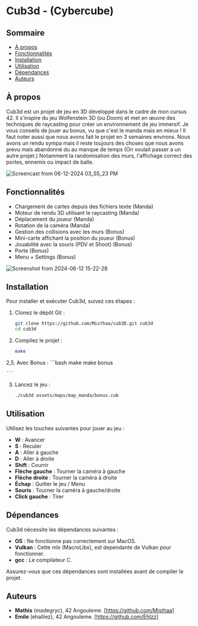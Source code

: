 # Cub3d - (Cybercube)

## Sommaire
- [À propos](#à-propos)
- [Fonctionnalités](#fonctionnalités)
- [Installation](#installation)
- [Utilisation](#utilisation)
- [Dépendances](#dépendances)
- [Auteurs](#auteurs)

## À propos

Cub3d est un projet de jeu en 3D développé dans le cadre de mon cursus 42. Il s'inspire du jeu Wolfenstein 3D (ou Doom) et met en œuvre des techniques de raycasting pour créer un environnement de jeu immersif.
Je vous conseils de jouer au bonus, vu que c'est le manda mais en mieux !
Il faut noter aussi que nous avons fait le projet en 3 semaines environs.
Nous avons un rendu sympa mais il reste toujours des choses que nous avons prevu mais abandonné du au manque de temps (On voulait passer a un autre projet.)
Notamment la randomisation des murs, l'affichage correct des portes, ennemis ou impact de balle.

![Screencast from 06-12-2024 03_55_23 PM](https://github.com/Misthaa/cub3D/assets/113677180/705f018a-a424-44aa-bbf9-4d8c19409ed0)

## Fonctionnalités

- Chargement de cartes depuis des fichiers texte (Manda)
- Moteur de rendu 3D utilisant le raycasting (Manda)
- Déplacement du joueur (Manda)
- Rotation de la caméra (Manda)
- Gestion des collisions avec les murs (Bonus)
- Mini-carte affichant la position du joueur (Bonus)
- Jouabilité avec la souris (PDV et Shoot) (Bonus)
- Porte (Bonus)
- Menu + Settings (Bonus)

![Screenshot from 2024-06-12 15-22-28](https://github.com/Misthaa/cub3D/assets/113677180/bdf42194-2c5a-46b5-a1c4-7a04186fda88)

## Installation

Pour installer et exécuter Cub3d, suivez ces étapes :

1. Clonez le dépôt Git :
    ```bash
    git clone https://github.com/Misthaa/cub3D.git cub3d
    cd cub3d
    ```

2. Compilez le projet :
    ```bash
    make
    ```
2,5. Avec Bonus :
    ```bash
    make
    make bonus
    
    ```

3. Lancez le jeu :
    ```bash
    ./cub3d assets/maps/map_manda/bonus.cub
    ```

## Utilisation

Utilisez les touches suivantes pour jouer au jeu :

- **W** : Avancer
- **S** : Reculer
- **A** : Aller à gauche
- **D** : Aller à droite
- **Shift** : Courrir
- **Flèche gauche** : Tourner la caméra à gauche
- **Flèche droite** : Tourner la caméra à droite
- **Échap** : Quitter le jeu / Menu
- **Souris** : Tourner la caméra à gauche/droite
- **Click gauche** : Tirer

## Dépendances

Cub3d nécessite les dépendances suivantes :

- **OS** : Ne fonctionne pas correctement sur MacOS.
- **Vulkan** : Cette mlx (MacroLibx), est dependante de Vulkan pour fonctionner.
- **gcc** : Le compilateur C.

Assurez-vous que ces dépendances sont installées avant de compiler le projet.

## Auteurs

- **Mathis** (madegryc), 42 Angouleme. [https://github.com/Misthaa]
- **Emile** (ehalliez), 42 Angouleme. [https://github.com/Ehlzz]
